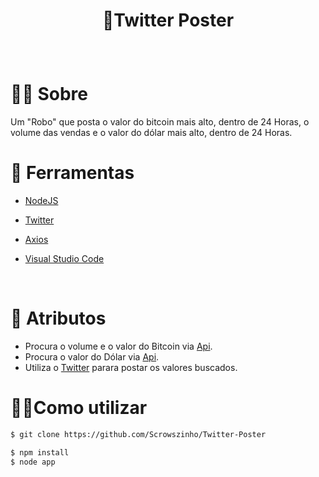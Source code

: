 # <p align="center"> 🦅Twitter Poster</p>
<br />

# 🐱‍👤 Sobre

Um "Robo" que posta o valor do bitcoin mais alto, dentro de 24 Horas, o volume das vendas e o valor do dólar mais alto, dentro de 24 Horas. <br />

# 🔧 Ferramentas

* <a href="https://nodejs.org/en/about/">NodeJS</a>

* <a href="https://www.npmjs.com/package/twitter">Twitter</a>

* <a href="https://www.npmjs.com/package/axios">Axios</a>

* <a href="https://code.visualstudio.com/">Visual Studio Code</a>

  <br />

# 🎱 Atributos 

* Procura o volume e o valor do Bitcoin via <a href="https://www.mercadobitcoin.net/api/BTC/ticker/">Api</a>.
* Procura o valor do Dólar via <a href="https://economia.awesomeapi.com.br/all/USD-BRL">Api</a>.
* Utiliza o <a href="https://www.npmjs.com/package/twitter">Twitter</a> parara postar os valores buscados.<br />

# 🏴‍☠️Como utilizar

  ```sh
$ git clone https://github.com/Scrowszinho/Twitter-Poster
  ```

```sh
$ npm install
$ node app
```





